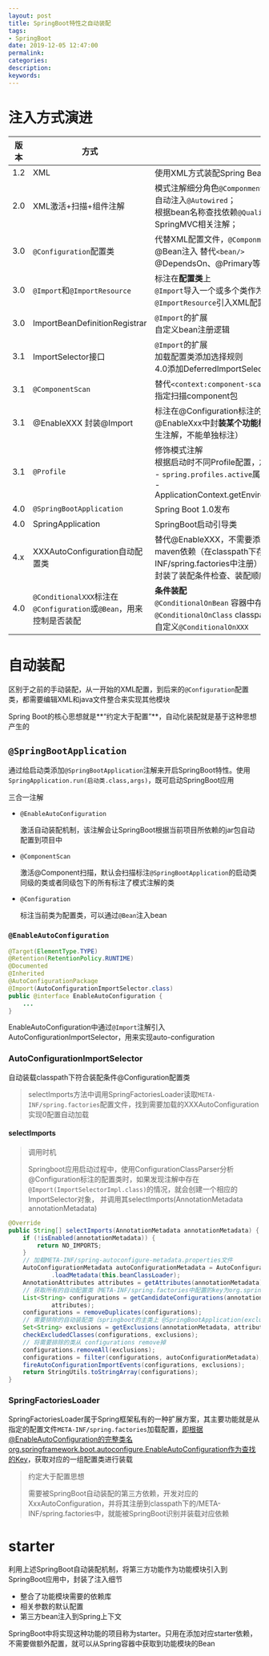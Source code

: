 ```yaml
---
layout: post
title: SpringBoot特性之自动装配
tags:
- SpringBoot
date: 2019-12-05 12:47:00
permalink:
categories:
description:
keywords:
---
```




# 注入方式演进

| 版本 | 方式                                                         | 说明                                                         |
| ---- | ------------------------------------------------------------ | ------------------------------------------------------------ |
| 1.2  | XML                                                          | 使用XML方式装配Spring Bean                                   |
| 2.0  | XML激活+扫描+组件注解                                        | 模式注解细分角色`@Componment`,`@Service`；<br/>自动注入`@Autowired`；<br/>根据bean名称查找依赖`@Qualifier`；<br/>SpringMVC相关注解； |
| 3.0  | `@Configuration`配置类                                       | 代替XML配置文件，`@Componment`的派生注解<br/>@Bean注入 替代`<bean/>`<br/>@DependsOn、@Primary等代替bean标签中的属性 |
| 3.0  | `@Import`和`@ImportResource`                                 | 标注在**配置类**上<br/>`@Import`导入一个或多个类作为Spring Bean<br/>`@ImportResource`引入XML配置文件 |
| 3.0  | ImportBeanDefinitionRegistrar                                | `@Import`的扩展<br/>自定义bean注册逻辑                       |
| 3.1  | ImportSelector接口                                           | `@Import`的扩展<br/>加载配置类添加选择规则<br/>4.0添加DeferredImportSelector， |
| 3.1  | `@ComponentScan`                                             | 替代`<context:component-scan>`<br/>指定扫描component包       |
| 3.1  | @EnableXXX 封装@Import                                       | 标注在@Configuration标注的配置类上<br/>@EnableXxx中封**装某个功能模块bean的引入**（不是@Configuration的派生注解，不能单独标注） |
| 3.1  | `@Profile`                                                   | 修饰模式注解<br/>根据启动时不同Profile配置，加载对应的组件Bean<br/>- `spring.profiles.active`属性<br/>- ApplicationContext.getEnvironment().setActiveProfiles(“ProfileName”) |
| 4.0  | `@SpringBootApplication`                                     | Spring Boot 1.0发布                                          |
| 4.0  | SpringApplication                                            | SpringBoot启动引导类                                         |
| 4.x  | XXXAutoConfiguration自动配置类                               | 替代@EnableXXX，不需要添加@EnableXXX注解，只用添加对应的maven依赖（在classpath下存在自动配置类依赖，并在/META-INF/spring.factories中注册）就能装载对应的配置<br/>封装了装配条件检查、装配顺序和引入bean装配等操作 |
| 4.0  | `@ConditionalXXX`标注在`@Configuration`或`@Bean`，用来控制是否装配 | **条件装配**<br/>`@ConditionalOnBean` 容器中存在Bean时装配该配置类<br/>`@ConditionalOnClass` classpath中存在指定依赖时装配改配置类<br/>自定义`@ConditionalOnXXX` |


# 自动装配

区别于之前的手动装配，从一开始的XML配置，到后来的`@Configuration`配置类，都需要编辑XML和java文件整合来实现其他模块

Spring Boot的核心思想就是**“约定大于配置”**，自动化装配就是基于这种思想产生的

## `@SpringBootApplication`

通过给启动类添加`@SpringBootApplication`注解来开启SpringBoot特性。使用`SpringApplication.run(启动类.class,args)`，既可启动SpringBoot应用

三合一注解

- `@EnableAutoConfiguration`

  激活自动装配机制，该注解会让SpringBoot根据当前项目所依赖的jar包自动配置到项目中

- `@ComponentScan`

  激活@Component扫描，默认会扫描标注`@SpringBootApplication`的启动类同级的类或者同级包下的所有标注了模式注解的类

- `@Configuration`

  标注当前类为配置类，可以通过`@Bean`注入bean

### `@EnableAutoConfiguration`

```java
@Target(ElementType.TYPE)
@Retention(RetentionPolicy.RUNTIME)
@Documented
@Inherited
@AutoConfigurationPackage
@Import(AutoConfigurationImportSelector.class)
public @interface EnableAutoConfiguration {
    ...
}
```

EnableAutoConfiguration中通过`@Import`注解引入AutoConfigurationImportSelector，用来实现auto-configuration

### AutoConfigurationImportSelector

自动装载classpath下符合装配条件@Configuration配置类

> selectImports方法中调用SpringFactoriesLoader读取`META-INF/spring.factories`配置文件，找到需要加载的XXXAutoConfiguration实现0配置自动加载

#### selectImports

> 调用时机
>
> Springboot应用启动过程中，使用ConfigurationClassParser分析@Configuration标注的配置类时，如果发现注解中存在`@Import(ImportSelectorImpl.class)`的情况，就会创建一个相应的ImportSelector对象， 并调用其selectImports(AnnotationMetadata annotationMetadata)

```java
@Override
public String[] selectImports(AnnotationMetadata annotationMetadata) {
    if (!isEnabled(annotationMetadata)) {
        return NO_IMPORTS;
    }
    // 加载META-INF/spring-autoconfigure-metadata.properties文件
    AutoConfigurationMetadata autoConfigurationMetadata = AutoConfigurationMetadataLoader
            .loadMetadata(this.beanClassLoader);
    AnnotationAttributes attributes = getAttributes(annotationMetadata);
    // 获取所有的自动配置类（META-INF/spring.factories中配置的key为org.springframework.boot.autoconfigure.EnableAutoConfiguration的类）
    List<String> configurations = getCandidateConfigurations(annotationMetadata,
            attributes);
    configurations = removeDuplicates(configurations);
    // 需要排除的自动装配类（springboot的主类上 @SpringBootApplication(exclude = {com.demo.starter.config.DemoConfig.class})指定的排除的自动装配类）
    Set<String> exclusions = getExclusions(annotationMetadata, attributes);
    checkExcludedClasses(configurations, exclusions);
    // 将需要排除的类从 configurations remove掉
    configurations.removeAll(exclusions);
    configurations = filter(configurations, autoConfigurationMetadata);
    fireAutoConfigurationImportEvents(configurations, exclusions);
    return StringUtils.toStringArray(configurations);
}
```

### SpringFactoriesLoader

SpringFactoriesLoader属于Spring框架私有的一种扩展方案，其主要功能就是从指定的配置文件`META-INF/spring.factories`加载配置，即根据@EnableAutoConfiguration的完整类名org.springframework.boot.autoconfigure.EnableAutoConfiguration作为查找的Key，获取对应的一组配置类进行装载

> 约定大于配置思想
>
> 需要被SpringBoot自动装配的第三方依赖，开发对应的XxxAutoConfiguration，并将其注册到classpath下的/META-INF/spring.factories中，就能被SpringBoot识别并装载对应依赖

# starter

利用上述SpringBoot自动装配机制，将第三方功能作为功能模块引入到SpringBoot应用中，封装了注入细节

- 整合了功能模块需要的依赖库
- 相关参数的默认配置
- 第三方bean注入到Spring上下文

SpringBoot中将实现这种功能的项目称为starter。只用在添加对应starter依赖，不需要做额外配置，就可以从Spring容器中获取到功能模块的Bean







